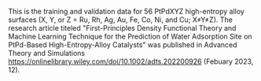 
This is the training and validation data for 56 PtPdXYZ high-entropy alloy surfaces (X, Y, or Z = Ru, Rh, Ag, Au, Fe, Co, Ni, and Cu; X≠Y≠Z).
The research article titeled "First-Principles Density Functional Theory and Machine Learning Technique for the Prediction of Water Adsorption Site on PtPd-Based High-Entropy-Alloy Catalysts" was published in Advanced Theory and Simulations https://onlinelibrary.wiley.com/doi/10.1002/adts.202200926 (Febuary 2023, 12).
